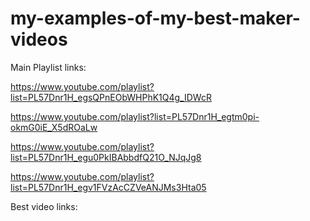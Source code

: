 # my-examples-of-my-best-maker-videos


Main Playlist links:

https://www.youtube.com/playlist?list=PL57Dnr1H_egsQPnEObWHPhK1Q4g_IDWcR


https://www.youtube.com/playlist?list=PL57Dnr1H_egtm0pi-okmG0iE_X5dROaLw


https://www.youtube.com/playlist?list=PL57Dnr1H_egu0PkIBAbbdfQ21O_NJqJg8



https://www.youtube.com/playlist?list=PL57Dnr1H_egv1FVzAcCZVeANJMs3Hta05



Best video links:

